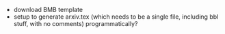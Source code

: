 * download BMB template
* setup to generate arxiv.tex (which needs to be a single file, including bbl stuff, with no comments) programmatically?

